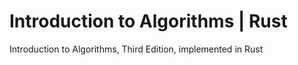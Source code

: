 # Introduction to Algorithms | Rust
Introduction to Algorithms, Third Edition, implemented in Rust 
